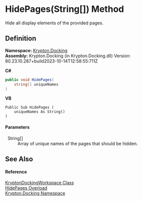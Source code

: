 # HidePages(String[]) Method


Hide all display elements of the provided pages.



## Definition
**Namespace:** <a href="98399376-cf41-9454-4b4d-4fab2ca20bc7.md">Krypton.Docking</a>  
**Assembly:** Krypton.Docking (in Krypton.Docking.dll) Version: 80.23.10.287+build2023-10-14T12:58:55:711Z

**C#**
``` C#
public void HidePages(
	string[] uniqueNames
)
```
**VB**
``` VB
Public Sub HidePages ( 
	uniqueNames As String()
)
```



#### Parameters
<dl><dt>  String[]</dt><dd>Array of unique names of the pages that should be hidden.</dd></dl>

## See Also


#### Reference
<a href="e814f693-ffbf-63be-9a64-6d22d79d6ffd.md">KryptonDockingWorkspace Class</a>  
<a href="1902c32d-6d51-f0c0-34bd-74d3fa257ba2.md">HidePages Overload</a>  
<a href="98399376-cf41-9454-4b4d-4fab2ca20bc7.md">Krypton.Docking Namespace</a>  
